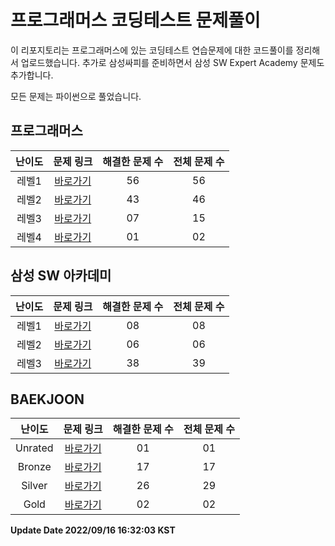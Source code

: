 # 프로그래머스 코딩테스트 문제풀이

이 리포지토리는 프로그래머스에 있는 코딩테스트 연습문제에 대한 코드풀이를 정리해서 업로드했습니다.
추가로 삼성싸피를 준비하면서 삼성 SW Expert Academy 문제도 추가합니다.

모든 문제는 파이썬으로 풀었습니다.   

## 프로그래머스
| 난이도 | 문제 링크 | 해결한 문제 수 | 전체 문제 수 |
| :--: |:--: |:--: |:--: |
|레벨1|[바로가기](https://github.com/westreed/ProgrammersAlgorithm/blob/main/Programmers/LEVEL1.md)|56|56|
|레벨2|[바로가기](https://github.com/westreed/ProgrammersAlgorithm/blob/main/Programmers/LEVEL2.md)|43|46|
|레벨3|[바로가기](https://github.com/westreed/ProgrammersAlgorithm/blob/main/Programmers/LEVEL3.md)|07|15|
|레벨4|[바로가기](https://github.com/westreed/ProgrammersAlgorithm/blob/main/Programmers/LEVEL4.md)|01|02|
## 삼성 SW 아카데미
| 난이도 | 문제 링크 | 해결한 문제 수 | 전체 문제 수 |
| :--: |:--: |:--: |:--: |
|레벨1|[바로가기](https://github.com/westreed/ProgrammersAlgorithm/blob/main/SAMSUNG_SW_Expert_Academy/LEVEL1.md)|08|08|
|레벨2|[바로가기](https://github.com/westreed/ProgrammersAlgorithm/blob/main/SAMSUNG_SW_Expert_Academy/LEVEL2.md)|06|06|
|레벨3|[바로가기](https://github.com/westreed/ProgrammersAlgorithm/blob/main/SAMSUNG_SW_Expert_Academy/LEVEL3.md)|38|39|
## BAEKJOON
| 난이도 | 문제 링크 | 해결한 문제 수 | 전체 문제 수 |
| :--: |:--: |:--: |:--: |
|Unrated|[바로가기](https://github.com/westreed/ProgrammersAlgorithm/blob/main/BAEKJOON/0Unrated.md)|01|01|
|Bronze|[바로가기](https://github.com/westreed/ProgrammersAlgorithm/blob/main/BAEKJOON/1Bronze.md)|17|17|
|Silver|[바로가기](https://github.com/westreed/ProgrammersAlgorithm/blob/main/BAEKJOON/2Silver.md)|26|29|
|Gold|[바로가기](https://github.com/westreed/ProgrammersAlgorithm/blob/main/BAEKJOON/3Gold.md)|02|02|


**Update Date 2022/09/16 16:32:03 KST**

